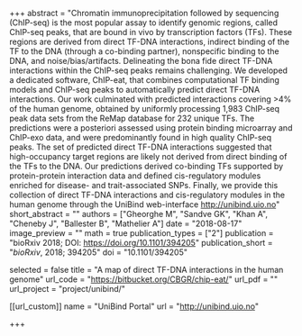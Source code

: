 +++
abstract = "Chromatin immunoprecipitation followed by sequencing (ChIP-seq) is the most popular assay to identify genomic regions, called ChIP-seq peaks, that are bound in vivo by transcription factors (TFs). These regions are derived from direct TF-DNA interactions, indirect binding of the TF to the DNA (through a co-binding partner), nonspecific binding to the DNA, and noise/bias/artifacts. Delineating the bona fide direct TF-DNA interactions within the ChIP-seq peaks remains challenging. We developed a dedicated software, ChIP-eat, that combines computational TF binding models and ChIP-seq peaks to automatically predict direct TF-DNA interactions. Our work culminated with predicted interactions covering >4% of the human genome, obtained by uniformly processing 1,983 ChIP-seq peak data sets from the ReMap database for 232 unique TFs. The predictions were a posteriori assessed using protein binding microarray and ChIP-exo data, and were predominantly found in high quality ChIP-seq peaks. The set of predicted direct TF-DNA interactions suggested that high-occupancy target regions are likely not derived from direct binding of the TFs to the DNA. Our predictions derived co-binding TFs supported by protein-protein interaction data and defined cis-regulatory modules enriched for disease- and trait-associated SNPs. Finally, we provide this collection of direct TF-DNA interactions and cis-regulatory modules in the human genome through the UniBind web-interface http://unibind.uio.no"
short_abstract = ""
authors = ["Gheorghe M", "Sandve GK", "Khan A", "Cheneby J", "Ballester B", "Mathelier A"]
date = "2018-08-17"
image_preview = ""
math = true
publication_types = ["2"]
publication = "bioRxiv 2018; DOI: https://doi.org/10.1101/394205"
publication_short = "*bioRxiv*, 2018; 394205"
doi = "10.1101/394205"

selected = false
title = "A map of direct TF-DNA interactions in the human genome"
url_code = "https://bitbucket.org/CBGR/chip-eat/"
url_pdf = ""
url_project = "project/unibind/"

[[url_custom]]
name = "UniBind Portal"
url = "http://unibind.uio.no"

+++